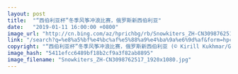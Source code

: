```yaml
---
layout: post
title:  "“西伯利亚杯”冬季风筝冲浪比赛，俄罗斯新西伯利亚"
date:   "2019-01-11 16:00:00 +0800"
image_url: "http://cn.bing.com/az/hprichbg/rb/Snowkiters_ZH-CN3098762517_1920x1080.jpg"
link: "/search?q=%e8%a5%bf%e4%bc%af%e5%88%a9%e4%ba%9a%e6%9d%af&form=hpcapt&mkt=zh-cn"
copyright: "“西伯利亚杯”冬季风筝冲浪比赛，俄罗斯新西伯利亚 (© Kirill Kukhmar/Getty Images)"
image_hash: "5411efcc6489bf18b2cf9a3f82ab8895"
image_filename: "Snowkiters_ZH-CN3098762517_1920x1080.jpg"
---
```

